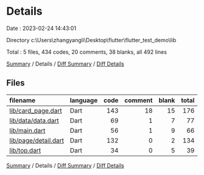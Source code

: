 # Details

Date : 2023-02-24 14:43:01

Directory c:\\Users\\zhangyangli\\Desktop\\flutter\\flutter_test_demo\\lib

Total : 5 files,  434 codes, 20 comments, 38 blanks, all 492 lines

[Summary](results.md) / Details / [Diff Summary](diff.md) / [Diff Details](diff-details.md)

## Files
| filename | language | code | comment | blank | total |
| :--- | :--- | ---: | ---: | ---: | ---: |
| [lib/card_page.dart](/lib/card_page.dart) | Dart | 143 | 18 | 15 | 176 |
| [lib/data/data.dart](/lib/data/data.dart) | Dart | 69 | 1 | 7 | 77 |
| [lib/main.dart](/lib/main.dart) | Dart | 56 | 1 | 9 | 66 |
| [lib/page/detail.dart](/lib/page/detail.dart) | Dart | 132 | 0 | 2 | 134 |
| [lib/top.dart](/lib/top.dart) | Dart | 34 | 0 | 5 | 39 |

[Summary](results.md) / Details / [Diff Summary](diff.md) / [Diff Details](diff-details.md)